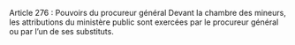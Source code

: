 Article 276 : Pouvoirs du procureur général
Devant la chambre des mineurs, les attributions du ministère public sont exercées par le procureur général ou par l’un de ses substituts.